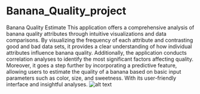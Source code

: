 # Banana_Quality_project
Banana Quality Estimate
This application offers a comprehensive analysis of banana quality attributes through intuitive visualizations and data comparisons. By visualizing the frequency of each attribute and contrasting good and bad data sets, it provides a clear understanding of how individual attributes influence banana quality. Additionally, the application conducts correlation analyses to identify the most significant factors affecting quality. Moreover, it goes a step further by incorporating a predictive feature, allowing users to estimate the quality of a banana based on basic input parameters such as color, size, and sweetness. With its user-friendly interface and insightful analyses.
![alt text](image.png)
